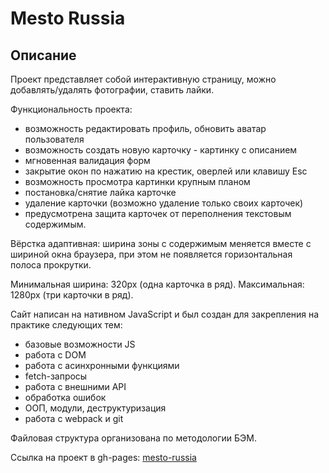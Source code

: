 # Mesto Russia

## Описание

Проект представляет собой интерактивную страницу, можно добавлять/удалять фотографии, ставить лайки.

Функциональность проекта:
- возможность редактировать профиль, обновить аватар пользователя
- возможность создать новую карточку - картинку с описанием
- мгновенная валидация форм
- закрытие окон по нажатию на крестик, оверлей или клавишу Esc
- возможность просмотра картинки крупным планом
- постановка/снятие лайка карточке
- удаление карточки (возможно удаление только своих карточек)
- предусмотрена защита карточек от переполнения текстовым содержимым.

Вёрстка адаптивная: ширина зоны с содержимым меняется вместе с шириной окна браузера, при этом не появляется горизонтальная полоса прокрутки.

Минимальная ширина: 320px (одна карточка в ряд). Максимальная: 1280px (три карточки в ряд).

Сайт написан на нативном JavaScript и был создан для закрепления на практике следующих тем:
- базовые возможности JS
- работа с DOM
- работа с асинхронными функциями
- fetch-запросы
- работа с внешними API
- обработка ошибок
- ООП, модули, деструктуризация
- работа с webpack и git

Файловая структура организована по методологии БЭМ.

Ссылка на проект в gh-pages: [mesto-russia](https://manaewd.github.io/mesto/)
